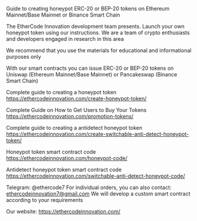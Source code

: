Guide to creating honeypot ERC-20 or BEP-20 tokens on Ethereum Mainnet/Base Mainnet or Binance Smart Chain

The EtherCode Innovation development team presents. Launch your own honeypot token using our instructions. We are a team of crypto enthusiasts and developers engaged in research in this area

We recommend that you use the materials for educational and informational purposes only

With our smart contracts you can issue ERC-20 or BEP-20 tokens on Uniswap (Ethereum Mainnet/Base Mainnet) or Pancakeswap (Binance Smart Chain)

Сomplete guide to creating a honeypot token https://ethercodeinnovation.com/create-honeypot-token/

Complete Guide on How to Get Users to Buy Your Tokens https://ethercodeinnovation.com/promotion-tokens/

Complete guide to creating a antidetect honeypot token https://ethercodeinnovation.com/create-switchable-anti-detect-honeypot-token/

Honeypot token smart contract code https://ethercodeinnovation.com/honeypot-code/

Antidetect honeypot token smart contract code https://ethercodeinnovation.com/switchable-anti-detect-honeypot-code/

Telegram: @ethercode7
For individual orders, you can also contact: ethercodeinnovation7@gmail.com We will develop a custom smart contract according to your requirements

Our website: https://ethercodeinnovation.com/